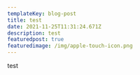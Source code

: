 ```yaml
---
templateKey: blog-post
title: test
date: 2021-11-25T11:31:24.671Z
description: test
featuredpost: true
featuredimage: /img/apple-touch-icon.png
---
```

test